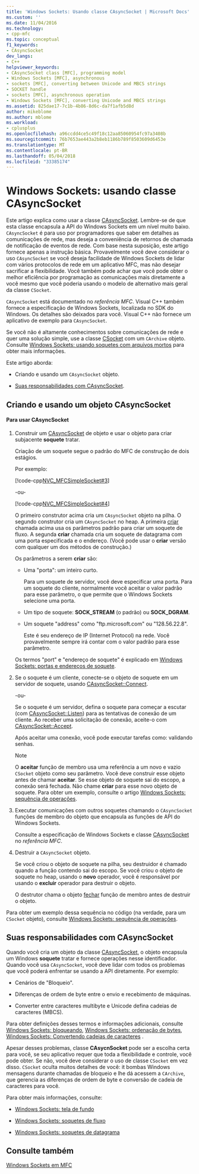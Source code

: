 ```yaml
---
title: 'Windows Sockets: Usando classe CAsyncSocket | Microsoft Docs'
ms.custom: ''
ms.date: 11/04/2016
ms.technology:
- cpp-mfc
ms.topic: conceptual
f1_keywords:
- CAsyncSocket
dev_langs:
- C++
helpviewer_keywords:
- CAsyncSocket class [MFC], programming model
- Windows Sockets [MFC], asynchronous
- sockets [MFC], converting between Unicode and MBCS strings
- SOCKET handle
- sockets [MFC], asynchronous operation
- Windows Sockets [MFC], converting Unicode and MBCS strings
ms.assetid: 825dae17-7c1b-4b86-8d6c-da7f1afb5d8d
author: mikeblome
ms.author: mblome
ms.workload:
- cplusplus
ms.openlocfilehash: a96ccdd4ce5c49f18c12aa85060954fc97a3408b
ms.sourcegitcommit: 76b7653ae443a2b8eb1186b789f8503609d6453e
ms.translationtype: MT
ms.contentlocale: pt-BR
ms.lasthandoff: 05/04/2018
ms.locfileid: "33385174"
---
```

# <a name="windows-sockets-using-class-casyncsocket"></a>Windows Sockets: usando classe CAsyncSocket
Este artigo explica como usar a classe [CAsyncSocket](../mfc/reference/casyncsocket-class.md). Lembre-se de que esta classe encapsula a API do Windows Sockets em um nível muito baixo. `CAsyncSocket` é para uso por programadores que saber em detalhes as comunicações de rede, mas deseja a conveniência de retornos de chamada de notificação de eventos de rede. Com base nesta suposição, este artigo fornece apenas a instrução básica. Provavelmente você deve considerar o uso `CAsyncSocket` se você deseja facilidade de Windows Sockets de lidar com vários protocolos de rede em um aplicativo MFC, mas não desejar sacrificar a flexibilidade. Você também pode achar que você pode obter o melhor eficiência por programação as comunicações mais diretamente a você mesmo que você poderia usando o modelo de alternativo mais geral da classe `CSocket`.  
  
 `CAsyncSocket` está documentado no *referência MFC*. Visual C++ também fornece a especificação de Windows Sockets, localizada no SDK do Windows. Os detalhes são deixados para você. Visual C++ não fornece um aplicativo de exemplo para `CAsyncSocket`.  
  
 Se você não é altamente conhecimentos sobre comunicações de rede e quer uma solução simple, use a classe [CSocket](../mfc/reference/csocket-class.md) com um `CArchive` objeto. Consulte [Windows Sockets: usando soquetes com arquivos mortos](../mfc/windows-sockets-using-sockets-with-archives.md) para obter mais informações.  
  
 Este artigo aborda:  
  
-   Criando e usando um `CAsyncSocket` objeto.  
  
-   [Suas responsabilidades com CAsyncSocket](#_core_your_responsibilities_with_casyncsocket).  
  
##  <a name="_core_creating_and_using_a_casyncsocket_object"></a> Criando e usando um objeto CAsyncSocket  
  
#### <a name="to-use-casyncsocket"></a>Para usar CAsyncSocket  
  
1.  Construir um [CAsyncSocket](../mfc/reference/casyncsocket-class.md) de objeto e usar o objeto para criar subjacente **soquete** tratar.  
  
     Criação de um soquete segue o padrão do MFC de construção de dois estágios.  
  
     Por exemplo:  
  
     [!code-cpp[NVC_MFCSimpleSocket#3](../mfc/codesnippet/cpp/windows-sockets-using-class-casyncsocket_1.cpp)]  
  
     -ou-  
  
     [!code-cpp[NVC_MFCSimpleSocket#4](../mfc/codesnippet/cpp/windows-sockets-using-class-casyncsocket_2.cpp)]  
  
     O primeiro construtor acima cria um `CAsyncSocket` objeto na pilha. O segundo construtor cria um `CAsyncSocket` no heap. A primeira [criar](../mfc/reference/casyncsocket-class.md#create) chamada acima usa os parâmetros padrão para criar um soquete de fluxo. A segunda **criar** chamada cria um soquete de datagrama com uma porta especificada e o endereço. (Você pode usar o **criar** versão com qualquer um dos métodos de construção.)  
  
     Os parâmetros a serem **criar** são:  
  
    -   Uma "porta": um inteiro curto.  
  
         Para um soquete de servidor, você deve especificar uma porta. Para um soquete do cliente, normalmente você aceitar o valor padrão para esse parâmetro, o que permite que o Windows Sockets selecione uma porta.  
  
    -   Um tipo de soquete: **SOCK_STREAM** (o padrão) ou **SOCK_DGRAM**.  
  
    -   Um soquete "address" como "ftp.microsoft.com" ou "128.56.22.8".  
  
         Este é seu endereço de IP (Internet Protocol) na rede. Você provavelmente sempre irá contar com o valor padrão para esse parâmetro.  
  
     Os termos "port" e "endereço de soquete" é explicado em [Windows Sockets: portas e endereços de soquete](../mfc/windows-sockets-ports-and-socket-addresses.md).  
  
2.  Se o soquete é um cliente, conecte-se o objeto de soquete em um servidor de soquete, usando [CAsyncSocket::Connect](../mfc/reference/casyncsocket-class.md#connect).  
  
     -ou-  
  
     Se o soquete é um servidor, defina o soquete para começar a escutar (com [CAsyncSocket::Listen](../mfc/reference/casyncsocket-class.md#listen)) para as tentativas de conexão de um cliente. Ao receber uma solicitação de conexão, aceite-o com [CAsyncSocket::Accept](../mfc/reference/casyncsocket-class.md#accept).  
  
     Após aceitar uma conexão, você pode executar tarefas como: validando senhas.  
  
    > [!NOTE]
    >  O **aceitar** função de membro usa uma referência a um novo e vazio `CSocket` objeto como seu parâmetro. Você deve construir esse objeto antes de chamar **aceitar**. Se esse objeto de soquete sai do escopo, a conexão será fechada. Não chame **criar** para esse novo objeto de soquete. Para obter um exemplo, consulte o artigo [Windows Sockets: sequência de operações](../mfc/windows-sockets-sequence-of-operations.md).  
  
3.  Executar comunicações com outros soquetes chamando o `CAsyncSocket` funções de membro do objeto que encapsula as funções de API do Windows Sockets.  
  
     Consulte a especificação de Windows Sockets e classe [CAsyncSocket](../mfc/reference/casyncsocket-class.md) no *referência MFC*.  
  
4.  Destruir a `CAsyncSocket` objeto.  
  
     Se você criou o objeto de soquete na pilha, seu destruidor é chamado quando a função contendo sai do escopo. Se você criou o objeto de soquete no heap, usando o **novo** operador, você é responsável por usando o **excluir** operador para destruir o objeto.  
  
     O destrutor chama o objeto [fechar](../mfc/reference/casyncsocket-class.md#close) função de membro antes de destruir o objeto.  
  
 Para obter um exemplo dessa sequência no código (na verdade, para um `CSocket` objeto), consulte [Windows Sockets: sequência de operações](../mfc/windows-sockets-sequence-of-operations.md).  
  
##  <a name="_core_your_responsibilities_with_casyncsocket"></a> Suas responsabilidades com CAsyncSocket  
 Quando você cria um objeto da classe [CAsyncSocket](../mfc/reference/casyncsocket-class.md), o objeto encapsula um Windows **soquete** tratar e fornece operações nesse identificador. Quando você usa `CAsyncSocket`, você deve lidar com todos os problemas que você poderá enfrentar se usando a API diretamente. Por exemplo:  
  
-   Cenários de "Bloqueio".  
  
-   Diferenças de ordem de byte entre o envio e recebimento de máquinas.  
  
-   Converter entre caracteres multibyte e Unicode defina cadeias de caracteres (MBCS).  
  
 Para obter definições desses termos e informações adicionais, consulte [Windows Sockets: bloqueando](../mfc/windows-sockets-blocking.md), [Windows Sockets: ordenação de bytes](../mfc/windows-sockets-byte-ordering.md), [Windows Sockets: Convertendo cadeias de caracteres](../mfc/windows-sockets-converting-strings.md) .  
  
 Apesar desses problemas, classe **CAsycnSocket** pode ser a escolha certa para você, se seu aplicativo requer que toda a flexibilidade e controle, você pode obter. Se não, você deve considerar o uso de classe `CSocket` em vez disso. `CSocket` oculta muitos detalhes de você: it bombas Windows mensagens durante chamadas de bloqueio e lhe dá acessem a `CArchive`, que gerencia as diferenças de ordem de byte e conversão de cadeia de caracteres para você.  
  
 Para obter mais informações, consulte:  
  
-   [Windows Sockets: tela de fundo](../mfc/windows-sockets-background.md)  
  
-   [Windows Sockets: soquetes de fluxo](../mfc/windows-sockets-stream-sockets.md)  
  
-   [Windows Sockets: soquetes de datagrama](../mfc/windows-sockets-datagram-sockets.md)  
  
## <a name="see-also"></a>Consulte também  
 [Windows Sockets em MFC](../mfc/windows-sockets-in-mfc.md)

